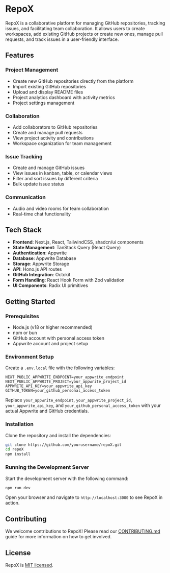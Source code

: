 # RepoX

RepoX is a collaborative platform for managing GitHub repositories, tracking issues, and facilitating team collaboration. It allows users to create workspaces, add existing GitHub projects or create new ones, manage pull requests, and track issues in a user-friendly interface.

## Features

### Project Management

- Create new GitHub repositories directly from the platform
- Import existing GitHub repositories
- Upload and display README files
- Project analytics dashboard with activity metrics
- Project settings management

### Collaboration

- Add collaborators to GitHub repositories
- Create and manage pull requests
- View project activity and contributions
- Workspace organization for team management

### Issue Tracking

- Create and manage GitHub issues
- View issues in kanban, table, or calendar views
- Filter and sort issues by different criteria
- Bulk update issue status

### Communication

- Audio and video rooms for team collaboration
- Real-time chat functionality

## Tech Stack

- **Frontend**: Next.js, React, TailwindCSS, shadcn/ui components
- **State Management**: TanStack Query (React Query)
- **Authentication**: Appwrite
- **Database**: Appwrite Database
- **Storage**: Appwrite Storage
- **API**: Hono.js API routes
- **GitHub Integration**: Octokit
- **Form Handling**: React Hook Form with Zod validation
- **UI Components**: Radix UI primitives

## Getting Started

### Prerequisites

- Node.js (v18 or higher recommended)
- npm or bun
- GitHub account with personal access token
- Appwrite account and project setup

### Environment Setup

Create a `.env.local` file with the following variables:

```
NEXT_PUBLIC_APPWRITE_ENDPOINT=your_appwrite_endpoint
NEXT_PUBLIC_APPWRITE_PROJECT=your_appwrite_project_id
APPWRITE_API_KEY=your_appwrite_api_key
GITHUB_TOKEN=your_github_personal_access_token
```

Replace `your_appwrite_endpoint`, `your_appwrite_project_id`, `your_appwrite_api_key`, and `your_github_personal_access_token` with your actual Appwrite and GitHub credentials.

### Installation

Clone the repository and install the dependencies:

```bash
git clone https://github.com/yourusername/repoX.git
cd repoX
npm install
```

### Running the Development Server

Start the development server with the following command:

```bash
npm run dev
```

Open your browser and navigate to `http://localhost:3000` to see RepoX in action.

## Contributing

We welcome contributions to RepoX! Please read our [CONTRIBUTING.md](CONTRIBUTING.md) guide for more information on how to get involved.

## License

RepoX is [MIT licensed](LICENSE).

